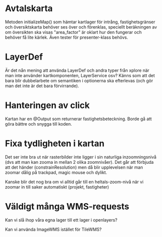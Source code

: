 # Avtalskarta
Metoden initializeMap() som hämtar kartlager för intrång, fastighetsgränser och översiktskarta 
behöver ses över och förenklas, speciellt beräkningen av om översikten ska visas "area_factor" är oklart 
hur den fungerar och behöver få lite kärlek. Även tester för presenter-klass behövs.

# LayerDef

Är det nån mening att använda LayerDef och andra typer från xplore när man inte
använder kartkomponenten, LayerService osv? Känns som att det bara blir
dubbelarbete om semantiken i optionerna ska efterlevas (och gör man det inte
är det bara förvirrande).

# Hanteringen av click

Kartan har en @Output som returnerar fastighetsbeteckning. Borde gå att göra
bättre och snygga till koden.

# Fixa tydligheten i kartan

Det ser inte bra ut när rasterbilder inte ligger i sin naturliga
inzoomningsnivå (dvs att man kan zooma in mellan 2 olika zoomnivåer). Det går
att förbjuda att det händer (constrainResolution) men då blir upplevelsen när
man zoomar dålig på trackpad, magic mouse och dylikt.

Kanske blir det nog bra om vi alltid går till en heltals-zoom-nivå när vi
zoomar in till saker automatiskt (projekt, fastigheter)

# Väldigt många WMS-requests

Kan vi slå ihop våra egna lager till ett lager i openlayers?

Kan vi använda ImageWMS istället för TileWMS?


